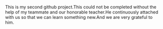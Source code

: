 This is my second github project.This could not be completed without the help of my teammate and our honorable teacher.He continuously attached with us so that we can learn something new.And we are very grateful to him.
